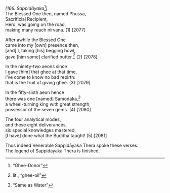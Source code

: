 *\[166. Sappidāyaka*[^1]*\]*  
The Blessed One then, named Phussa,  
Sacrificial Recipient,  
Hero, was going on the road,  
making many reach nirvana. (1) \[2077\]

After awhile the Blessed One  
came into my \[own\] presence then,  
\[and\] I, taking \[his\] begging bowl,  
gave \[him some\] clarified butter.[^2] (2) \[2078\]

In the ninety-two aeons since  
I gave \[him\] that ghee at that time,  
I’ve come to know no bad rebirth:  
that is the fruit of giving ghee. (3) \[2079\]

In the fifty-sixth aeon hence  
there was one \[named\] Samodaka,[^3]  
a wheel-turning king with great strength,  
possessor of the seven gems. (4) \[2080\]

The four analytical modes,  
and these eight deliverances,  
six special knowledges mastered,  
\[I have\] done what the Buddha taught! (5) \[2081\]

Thus indeed Venerable Sappidāyaka Thera spoke these verses.  
The legend of Sappidāyaka Thera is finished.  
[^1]: “Ghee-Donor”  
[^2]: lit., “ghee-oil”  
[^3]: “Same as Water”
